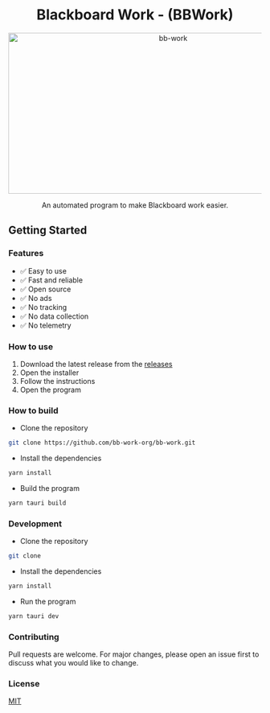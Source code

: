<h1 id="title" align="center"> Blackboard Work - (BBWork) </h1>

<p align="center">
<img src="https://socialify.git.ci/bb-work-org/bb-work/image?font=Inter&forks=1&issues=1&language=1&name=1&owner=1&pattern=Plus&pulls=1&stargazers=1&theme=Auto" alt="bb-work" width="640" height="320" />
</p>

<p align="center">
An automated program to make Blackboard work easier.
</p>

## Getting Started

### Features
- ✅ Easy to use
- ✅ Fast and reliable
- ✅ Open source
- ✅ No ads
- ✅ No tracking
- ✅ No data collection
- ✅ No telemetry

### How to use
1. Download the latest release from the [releases](https://github.com/bb-work-org/bb-work/releases)
2. Open the installer
3. Follow the instructions
4. Open the program

### How to build

- Clone the repository

```bash
git clone https://github.com/bb-work-org/bb-work.git
```

- Install the dependencies

```bash
yarn install
```

- Build the program

```bash
yarn tauri build
```

### Development

- Clone the repository

```bash
git clone
```

- Install the dependencies

```bash
yarn install
```

- Run the program

```bash
yarn tauri dev
```

### Contributing
Pull requests are welcome. For major changes, please open an issue first to discuss what you would like to change.

### License
[MIT](https://choosealicense.com/licenses/mit/)